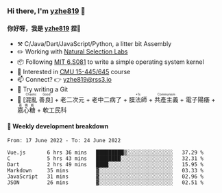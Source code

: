### Hi there, I'm [yzhe819](https://github.com/yzhe819) 👋

#### 你好呀，我是 [yzhe819](https://github.com/yzhe819) 捏👋

- :hammer_and_pick: C/Java/Dart/JavaScript/Python, a litter bit Assembly
- :pencil2: Working with [Natural Selection Labs](https://github.com/NaturalSelectionLabs)
- 📦 Following [MIT 6.S081](https://pdos.csail.mit.edu/6.S081/2020/) to write a simple operating system kernel
- 🧪 Interested in [CMU 15-445/645](https://15445.courses.cs.cmu.edu/fall2020/) course
- 📫 Connect? 👉 yzhe819@rss3.io
- 🌟 Try writing a Git
- 🔑 <ruby>[混亂 善良]<rp>（</rp><rt>Chaotic Good</rt><rp>）</rp></ruby> + 老二次元 + 老中二病了 + <ruby>膜法師<rp>（</rp><rt>+1s</rt><rp>）</rp></ruby> +  <ruby>共產主義<rp>（</rp><rt>Communism</rt><rp>）</rp></ruby> + 電子陽痿 + <ruby>嘉心糖<rp>（</rp><rt>嘉晚飯</rt><rp>）</rp></ruby> + 軟工民科



#### 📝 Weekly development breakdown

<!--START_SECTION:waka-->

```text
From: 17 June 2022 - To: 24 June 2022

Vue.js       6 hrs 36 mins   █████████▒░░░░░░░░░░░░░░░   37.29 %
C            5 hrs 43 mins   ████████░░░░░░░░░░░░░░░░░   32.31 %
Dart         2 hrs 49 mins   ████░░░░░░░░░░░░░░░░░░░░░   15.95 %
Markdown     35 mins         ▓░░░░░░░░░░░░░░░░░░░░░░░░   03.33 %
JavaScript   31 mins         ▓░░░░░░░░░░░░░░░░░░░░░░░░   02.96 %
JSON         26 mins         ▓░░░░░░░░░░░░░░░░░░░░░░░░   02.51 %
```

<!--END_SECTION:waka-->



